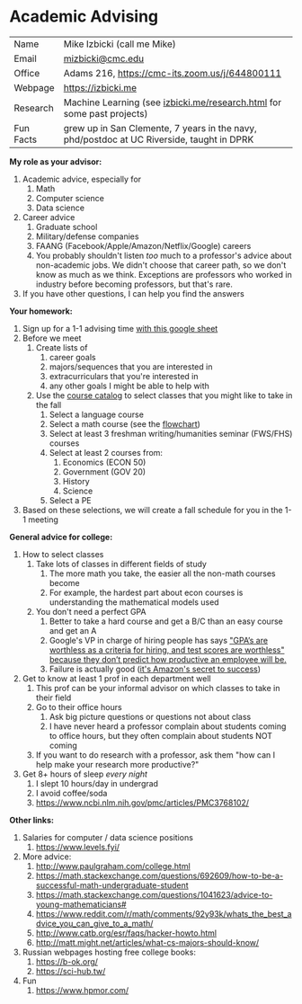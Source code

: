 # Academic Advising

|||
|-|-|
| Name | Mike Izbicki (call me Mike) |
| Email | mizbicki@cmc.edu |
| Office | Adams 216, https://cmc-its.zoom.us/j/644800111 |
| Webpage | https://izbicki.me |
| Research | Machine Learning (see [izbicki.me/research.html](https://izbicki.me/research.html) for some past projects) |
| Fun Facts | grew up in San Clemente, 7 years in the navy, phd/postdoc at UC Riverside, taught in DPRK |

**My role as your advisor:**
1. Academic advice, especially for
    1. Math 
    1. Computer science
    1. Data science
1. Career advice
    1. Graduate school
    1. Military/defense companies
    1. FAANG (Facebook/Apple/Amazon/Netflix/Google) careers
    1. You probably shouldn't listen *too* much to a professor's advice about non-academic jobs.
       We didn't choose that career path, so we don't know as much as we think.
       Exceptions are professors who worked in industry before becoming professors,
       but that's rare.
1. If you have other questions, I can help you find the answers

**Your homework:**
1. Sign up for a 1-1 advising time [with this google sheet](https://docs.google.com/spreadsheets/d/1LD7A1zgT0tGW59z0oxUjAdcPxShoi3-o0ePsm4ViHo0/edit?usp=sharing)
1. Before we meet 
    1. Create lists of
        1. career goals
        1. majors/sequences that you are interested in
        1. extracurriculars that you're interested in
        1. any other goals I might be able to help with
    1. Use the [course catalog](https://catalog.claremontmckenna.edu/) to select classes that you might like to take in the fall
        1. Select a language course
        1. Select a math course (see the [flowchart](math-placement-flowchart.pdf))
        1. Select at least 3 freshman writing/humanities seminar (FWS/FHS) courses
        1. Select at least 2 courses from:
            1. Economics (ECON 50)
            1. Government (GOV 20)
            1. History
            1. Science
        1. Select a PE
1. Based on these selections, we will create a fall schedule for you in the 1-1 meeting

**General advice for college:**
1. How to select classes
    1. Take lots of classes in different fields of study
        1. The more math you take, the easier all the non-math courses become
        1. For example, the hardest part about econ courses is understanding the mathematical models used
    1. You don't need a perfect GPA
        1. Better to take a hard course and get a B/C than an easy course and get an A
        1. Google's VP in charge of hiring people has says ["GPA’s are worthless as a criteria for hiring, and test scores are worthless" because they don’t predict how productive an employee will be.](https://www.nytimes.com/2014/02/23/opinion/sunday/friedman-how-to-get-a-job-at-google.html)
        1. Failure is actually good ([it's Amazon's secret to success](https://www.businessinsider.com/how-amazon-ceo-jeff-bezos-thinks-about-failure-2016-5#this-tolerance-for-failure-is-deeply-ingrained-in-amazons-culture-its-a-point-bezos-has-made-every-year-since-the-very-first-amazon-shareholder-letter-in-1997-we-will-continue-to-measure-our-programs-and-the-effectiveness-of-our-investments-analytically-to-jettison-those-that-do-not-provide-acceptable-returns-and-to-step-up-our-investment-in-those-that-work-best-we-will-continue-to-learn-from-both-our-successes-and-our-failures-17))
1. Get to know at least 1 prof in each department well
    1. This prof can be your informal advisor on which classes to take in their field
    1. Go to their office hours
        1. Ask big picture questions or questions not about class
        1. I have never heard a professor complain about students coming to office hours,
           but they often complain about students NOT coming
    1. If you want to do research with a professor, 
       ask them "how can I help make your research more productive?"
1. Get 8+ hours of sleep *every night*
    1. I slept 10 hours/day in undergrad
    1. I avoid coffee/soda
    1. https://www.ncbi.nlm.nih.gov/pmc/articles/PMC3768102/

**Other links:**
1. Salaries for computer / data science positions
    1. https://www.levels.fyi/
1. More advice:
    1. http://www.paulgraham.com/college.html
    1. https://math.stackexchange.com/questions/692609/how-to-be-a-successful-math-undergraduate-student
    1. https://math.stackexchange.com/questions/1041623/advice-to-young-mathematicians#
    1. https://www.reddit.com/r/math/comments/92y93k/whats_the_best_advice_you_can_give_to_a_math/
    1. http://www.catb.org/esr/faqs/hacker-howto.html
    1. http://matt.might.net/articles/what-cs-majors-should-know/
1. Russian webpages hosting free college books:
    1. https://b-ok.org/
    1. https://sci-hub.tw/
1. Fun
    1. https://www.hpmor.com/
